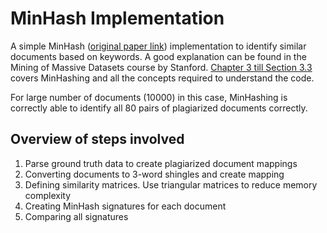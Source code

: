 # MinHash Implementation

A simple MinHash ([original paper link](https://web.archive.org/web/20150131043133/http://gatekeeper.dec.com/ftp/pub/dec/SRC/publications/broder/positano-final-wpnums.pdf)) implementation to identify similar documents based on keywords. A good explanation can be found in the Mining of Massive Datasets course by Stanford. [Chapter 3 till Section 3.3](http://infolab.stanford.edu/~ullman/mmds/ch3.pdf) covers MinHashing and all the concepts required to understand the code.


For large number of documents (10000) in this case, MinHashing is correctly able to identify all 80 pairs of plagiarized documents correctly.

## Overview of steps involved
1. Parse ground truth data to create plagiarized document mappings
2. Converting documents to 3-word shingles and create mapping
3. Defining similarity matrices. Use triangular matrices to reduce memory complexity
4. Creating MinHash signatures for each document
5. Comparing all signatures